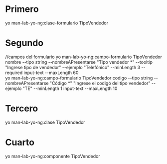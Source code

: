 # Primero
yo man-lab-yo-ng:clase-formulario TipoVendedor
# Segundo
//campos del formulario
yo man-lab-yo-ng:campo-formulario TipoVendedor nombre --tipo string --nombreAPresentarse "Tipo vendedor *" --tooltip "Ingrese tipo de vendedor" --ejemplo "Telefónico" --minLength 3 --required  input-text --maxLength 60  
yo man-lab-yo-ng:campo-formulario TipoVendedor codigo --tipo string --nombreAPresentarse "Código *"  "Ingrese el codigó del tipo vendedor" --ejemplo "TE" --minLength 1  input-text --maxLength 10

# Tercero

yo man-lab-yo-ng:clase TipoVendedor

# Cuarto 

yo man-lab-yo-ng:componente TipoVendedor
